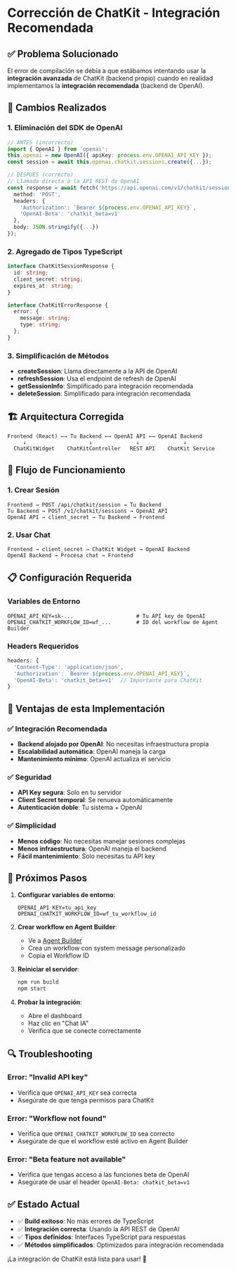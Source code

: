 # Corrección de ChatKit - Integración Recomendada

## ✅ Problema Solucionado

El error de compilación se debía a que estábamos intentando usar la **integración avanzada** de ChatKit (backend propio) cuando en realidad implementamos la **integración recomendada** (backend de OpenAI).

## 🔧 Cambios Realizados

### **1. Eliminación del SDK de OpenAI**
```typescript
// ANTES (incorrecto)
import { OpenAI } from 'openai';
this.openai = new OpenAI({ apiKey: process.env.OPENAI_API_KEY });
const session = await this.openai.chatkit.sessions.create({...});

// DESPUÉS (correcto)
// Llamada directa a la API REST de OpenAI
const response = await fetch('https://api.openai.com/v1/chatkit/sessions', {
  method: 'POST',
  headers: {
    'Authorization': `Bearer ${process.env.OPENAI_API_KEY}`,
    'OpenAI-Beta': 'chatkit_beta=v1'
  },
  body: JSON.stringify({...})
});
```

### **2. Agregado de Tipos TypeScript**
```typescript
interface ChatKitSessionResponse {
  id: string;
  client_secret: string;
  expires_at: string;
}

interface ChatKitErrorResponse {
  error: {
    message: string;
    type: string;
  };
}
```

### **3. Simplificación de Métodos**
- **createSession**: Llama directamente a la API de OpenAI
- **refreshSession**: Usa el endpoint de refresh de OpenAI
- **getSessionInfo**: Simplificado para integración recomendada
- **deleteSession**: Simplificado para integración recomendada

## 🏗️ Arquitectura Corregida

```
Frontend (React) ←→ Tu Backend ←→ OpenAI API ←→ OpenAI Backend
     ↓                    ↓              ↓              ↓
  ChatKitWidget    ChatKitController   REST API    ChatKit Service
```

## 🔄 Flujo de Funcionamiento

### **1. Crear Sesión**
```
Frontend → POST /api/chatkit/session → Tu Backend
Tu Backend → POST /v1/chatkit/sessions → OpenAI API
OpenAI API → client_secret → Tu Backend → Frontend
```

### **2. Usar Chat**
```
Frontend → client_secret → ChatKit Widget → OpenAI Backend
OpenAI Backend → Procesa chat → Frontend
```

## 📋 Configuración Requerida

### **Variables de Entorno**
```env
OPENAI_API_KEY=sk-...                    # Tu API key de OpenAI
OPENAI_CHATKIT_WORKFLOW_ID=wf_...        # ID del workflow de Agent Builder
```

### **Headers Requeridos**
```typescript
headers: {
  'Content-Type': 'application/json',
  'Authorization': `Bearer ${process.env.OPENAI_API_KEY}`,
  'OpenAI-Beta': 'chatkit_beta=v1'  // Importante para ChatKit
}
```

## 🎯 Ventajas de esta Implementación

### **✅ Integración Recomendada**
- **Backend alojado por OpenAI**: No necesitas infraestructura propia
- **Escalabilidad automática**: OpenAI maneja la carga
- **Mantenimiento mínimo**: OpenAI actualiza el servicio

### **✅ Seguridad**
- **API Key segura**: Solo en tu servidor
- **Client Secret temporal**: Se renueva automáticamente
- **Autenticación doble**: Tu sistema + OpenAI

### **✅ Simplicidad**
- **Menos código**: No necesitas manejar sesiones complejas
- **Menos infraestructura**: OpenAI maneja el backend
- **Fácil mantenimiento**: Solo necesitas tu API key

## 🚀 Próximos Pasos

1. **Configurar variables de entorno**:
   ```env
   OPENAI_API_KEY=tu_api_key
   OPENAI_CHATKIT_WORKFLOW_ID=wf_tu_workflow_id
   ```

2. **Crear workflow en Agent Builder**:
   - Ve a [Agent Builder](https://platform.openai.com/agent-builder)
   - Crea un workflow con system message personalizado
   - Copia el Workflow ID

3. **Reiniciar el servidor**:
   ```bash
   npm run build
   npm start
   ```

4. **Probar la integración**:
   - Abre el dashboard
   - Haz clic en "Chat IA"
   - Verifica que se conecte correctamente

## 🔍 Troubleshooting

### **Error: "Invalid API key"**
- Verifica que `OPENAI_API_KEY` sea correcta
- Asegúrate de que tenga permisos para ChatKit

### **Error: "Workflow not found"**
- Verifica que `OPENAI_CHATKIT_WORKFLOW_ID` sea correcto
- Asegúrate de que el workflow esté activo en Agent Builder

### **Error: "Beta feature not available"**
- Verifica que tengas acceso a las funciones beta de OpenAI
- Asegúrate de usar el header `OpenAI-Beta: chatkit_beta=v1`

## ✅ Estado Actual

- ✅ **Build exitoso**: No más errores de TypeScript
- ✅ **Integración correcta**: Usando la API REST de OpenAI
- ✅ **Tipos definidos**: Interfaces TypeScript para respuestas
- ✅ **Métodos simplificados**: Optimizados para integración recomendada

¡La integración de ChatKit está lista para usar! 🎉

